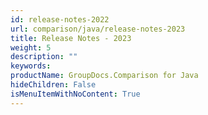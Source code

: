 ```yaml
---
id: release-notes-2022
url: comparison/java/release-notes-2023
title: Release Notes - 2023
weight: 5
description: ""
keywords:
productName: GroupDocs.Comparison for Java
hideChildren: False
isMenuItemWithNoContent: True
---
```

